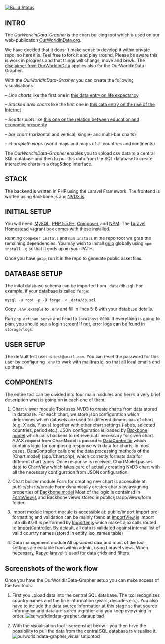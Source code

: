 [![Build Status](https://travis-ci.org/OurWorldInData/owid-grapher.png)](https://travis-ci.org/OurWorldInData/owid-grapher)

## INTRO
The *OurWorldInData-Grapher* is the chart building tool which is used on our web-publication [OurWorldInData.org](http://OurWorldInData.org).

We have decided that it doesn't make sense to develop it within private repo, so here it is. Feel free to fork it and play around. Please be aware this is work in progress and that things will change, move and break. The [disclaimer from OurWorldInData](http://ourworldindata.org/about/#disclaimer-of-warranties-and-limitation-of-liability) applies also for the OurWorldInData-Grapher.

With the *OurWorldInData-Grapher* you can create the following visualisations:

– *Line charts* like the first one in [this data entry on life expectancy](http://ourworldindata.org/data/population-growth-vital-statistics/life-expectancy/)

– *Stacked area charts* like the first one in [this data entry on the rise of the Internet](http://ourworldindata.org/data/media-communication/internet/)

– *Scatter plots* like [this one on the relation between education and economic prosperity](http://ourworldindata.org/data/education-knowledge/global-rise-of-education/#the-relationship-between-gdp-and-education)

– *bar chart* (horizontal and vertical; single- and multi-bar charts)

– *choropleth maps* (world maps and maps of all countries and continents)


The *OurWorldInData-Grapher* enables you to upload csv data to a central SQL database and then to pull this data from the SQL database to create interactive charts in a drag&drop interface.

## STACK

The backend is written in PHP using the Laravel Framework. The frontend is written using Backbone.js and [NVD3.js](http://nvd3.org/).

## INITIAL SETUP

You will need: [MySQL](https://www.mysql.com/), [PHP 5.5.9+](http://php.net/downloads.php), [Composer](https://getcomposer.org/), and [NPM](https://nodejs.org/en/download/). The [Laravel Homestead](https://laravel.com/docs/4.2/homestead) vagrant box comes with these installed.

Running `composer install` and `npm install` in the repo root will grab the remaining dependencies. You may wish to install [gulp](https://github.com/gulpjs/gulp/blob/master/docs/getting-started.md) globally using `npm install -g` so that it ends up on your PATH.

Once you have `gulp`, run it in the repo to generate public asset files.

## DATABASE SETUP

The inital database schema can be imported from `_data/db.sql`. For example, if your database is called `forge`:

`mysql -u root -p -D forge  < _data/db.sql`

Copy `.env.example` to `.env` and fill in lines 5-8 with your database details.

Run `php artisan serve` and head to `localhost:8000`. If everything is going to plan, you should see a login screen! If not, error logs can be found in `storage/logs`.

## USER SETUP

The default test user is `test@email.com`. You can reset the password for this user by configuring `.env` to work with [mailtrap.io](https://mailtrap.io/), so that all local emails end up there.

## COMPONENTS
The entire tool can be divided into four main modules and here’s a very brief description what is going on in each one of them.

1. Chart viewer module
Tool uses NVD3 to create charts from data stored in database. For each chart, we store json configuration which determines which datasets are used for different dimensions of chart (e.g. X axis, Y axis) together with other chart settings (labels, selected countries, period etc.).
JSON configuration is loaded by [Backbone model](public/js/app/models/App.Models.ChartModel.js) which calls backend to retrieve data necessary for given chart.
AJAX request from ChartModel is passed to [DataController](app/Http/Controllers/DataController.php) which contains logic for composing response with data for charts. In most cases, DataController calls one the data processing methods of the [Chart model] (app/Chart.php), which correctly formats data for different chart types.
Once response is received, ChartModel passes data to [ChartView](public/js/app/views/App.Views.ChartView.js) which takes care of actually creating NVD3 chart with all the necessary configuration from JSON configuration.

2. Chart builder module
Form for creating new chart is accessible at: public/charts/create
Form dynamically creates charts by assigning properties of [Backbone model](public/js/app/models/App.Models.ChartModel.js)
Most of the logic is contained in [FormView.js](public/js/app/views/App.Views.FormView.js) and Backbone views stored in public/js/app/views/form folder.

3. Import module
Import module is accessible at: public/import
Import pre-formatting and validation can be mainly found at [ImportView.js](public/js/app/views/App.Views.ImportView.js)
Import into db itself is performed by [Importer.js](public/js/app/models/App.Models.Importer.js) which makes ajax calls routed to [ImportController](app/Http/Controllers/ImportController.php).
By default, all data is validated against internal list of valid country names (stored in entity_iso_names table)
<insert sample format of correctly formatted csv>

4. Data management module
All uploaded data and most of the tool settings are editable from within admin, using Laravel views.
When necessary, [Rapyd laravel](https://github.com/zofe/rapyd-laravel) is used for data grids and filters.

## Screenshots of the work flow

Once you have the OurWorldInData-Grapher setup you can make access of the two tools:

1) First you upload data into the central SQL database. The tool recognizes country names and the time information (years, decades etc.). You also have to include the data source information at this stage so that source information and data are stored together and you keep everything in order.
![ourworldindata-grapher_dataupload](http://ourworldindata.org/wp-content/uploads/2015/09/ourworldindata_ourworldindata-grapher_dataupload.png "Optional title")

2) With the visualisation tool – screenshot below – you then have the possibility to pull the data from the central SQL database to visualise it.
![ourworldindata-grapher_visualisationtool](http://ourworldindata.org/wp-content/uploads/2015/09/ourworldindata_ourworldindata-grapher_visualisationtool.png "Optional title")


